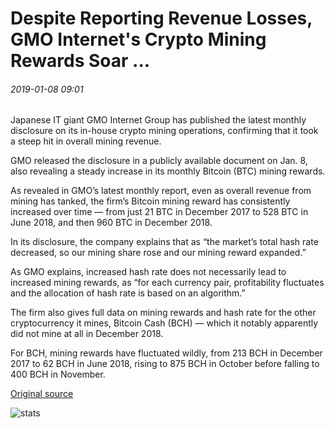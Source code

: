 # Despite Reporting Revenue Losses, GMO Internet's Crypto Mining Rewards Soar ...

###### 2019-01-08 09:01

Japanese IT giant GMO Internet Group has published the latest monthly disclosure on its in-house crypto mining operations, confirming that it took a steep hit in overall mining revenue.

GMO released the disclosure in a publicly available document on Jan. 8, also revealing a steady increase in its monthly Bitcoin (BTC) mining rewards.

As revealed in GMO’s latest monthly report, even as overall revenue from mining has tanked, the firm’s Bitcoin mining reward has consistently increased over time — from just 21 BTC in December 2017 to 528 BTC in June 2018, and then 960 BTC in December 2018.

In its disclosure, the company explains that as “the market’s total hash rate decreased, so our mining share rose and our mining reward expanded.”

As GMO explains, increased hash rate does not necessarily lead to increased mining rewards, as “for each currency pair, profitability fluctuates and the allocation of hash rate is based on an algorithm.”

The firm also gives full data on mining rewards and hash rate for the other cryptocurrency it mines, Bitcoin Cash (BCH) — which it notably apparently did not mine at all in December 2018.

For BCH, mining rewards have fluctuated wildly, from 213 BCH in December 2017 to 62 BCH in June 2018, rising to 875 BCH in October before falling to 400 BCH in November.

[Original source](https://cointelegraph.com/news/despite-reporting-revenue-losses-gmo-internets-crypto-mining-rewards-soar)

![stats](https://c.statcounter.com/11760860/0/a89fa40b/1/ "stats")